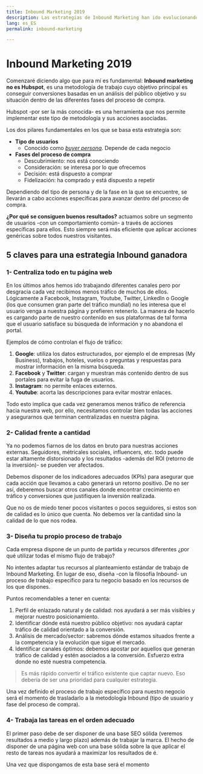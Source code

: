 ```yaml
---
title: Inbound Marketing 2019
description: Las estrategias de Inbound Marketing han ido evolucionando durante los últimos años. Aprende a sacar el máximo rendimiento
lang: es_ES
permalink: inbound-marketing

---
```


# Inbound Marketing 2019

Comenzaré diciendo algo que para mí es fundamental: **Inbound marketing no es Hubspot**, es una metodología de trabajo cuyo objetivo principal es conseguir conversiones basadas en un análisis del público objetivo y su situación dentro de las diferentes fases del proceso de compra.

Hubspot -por ser la más conocida- es una herramienta que nos permite implementar este tipo de metodología y sus acciones asociadas.

Los dos pilares fundamentales en los que se basa esta estrategia son:

 - **Tipo de usuarios** 
   - Conocido como *[buyer persona](https://es.wikipedia.org/wiki/Persona_(experiencia_de_usuario))*. Depende de cada negocio
 - **Fases del proceso de compra**
   -  Descubrimiento: nos está conociendo
   - Consideración: se interesa por lo que ofrecemos
   - Decisión: está dispuesto a comprar
   - Fidelización: ha comprado y está dispuesto a repetir

Dependiendo del tipo de persona y de la fase en la que se encuentre, se llevarán a cabo acciones específicas para avanzar dentro del proceso de compra.

**¿Por qué se consiguen buenos resultados?** actuamos sobre un segmento de usuarios -con un comportamiento común- a través de acciones específicas para ellos. Esto siempre será más eficiente que aplicar acciones genéricas sobre todos nuestros visitantes.

## 5 claves para una estrategia Inbound ganadora

### 1- Centraliza todo en tu página web

En los últimos años hemos ido trabajando diferentes canales pero por desgracia cada vez recibimos menos tráfico de muchos de ellos. Lógicamente a Facebook, Instagram, Youtube, Twitter, LinkedIn o Google (los que consumen gran parte del tráfico mundial) no les interesa que el usuario venga a nuestra página y prefieren retenerlo. La manera de hacerlo es cargando parte de nuestro contenido en sus plataformas de tal forma que el usuario satisface su búsqueda de información y no abandona el portal.

Ejemplos de cómo controlan el flujo de tráfico:

 1. **Google**: utiliza los datos estructurados, por ejemplo el de empresas (My Business), trabajos, hoteles, vuelos o preguntas y respuestas para mostrar información en la misma búsqueda. 
 2. **Facebook** y **Twitter**: cargan y muestran más contenido dentro de sus portales para evitar la fuga de usuarios.
 3. **Instagram**: no permite enlaces externos.
 5. **Youtube**: acorta las descripciones para evitar mostrar enlaces.

Todo esto implica que cada vez generamos menos tráfico de referencia hacia nuestra web, por ello, necesitamos controlar bien todas las acciones y asegurarnos que terminan centralizadas en nuestra página.

### 2- Calidad frente a cantidad

Ya no podemos fiarnos de los datos en bruto para nuestras acciones externas. Seguidores, métricales sociales, influencers, etc. todo puede estar altamente distorsionado y los resultados -además del ROI (retorno de la inversión)- se pueden ver afectados.

Debemos disponer de los indicadores adecuados (KPIs) para asegurar que cada acción que llevamos a cabo generará un retorno positivo. De no ser así, deberemos buscar otros canales donde encontrar crecimiento en tráfico y conversiones que justifiquen la inversión realizada.

Que no os de miedo tener pocos visitantes o pocos seguidores, si estos son de calidad es lo único que cuenta. No debemos ver la cantidad sino la calidad de lo que nos rodea.

### 3- Diseña tu propio proceso de trabajo

Cada empresa dispone de un punto de partida y recursos diferentes ¿por qué utilizar todas el mismo flujo de trabajo?

No intentes adaptar tus recursos al planteamiento estándar de trabajo de Inbound Marketing. En lugar de eso, diseña -con la filosofía Inbound- un proceso de trabajo específico para tu negocio basado en los recursos de los que dispones. 

Puntos recomendables a tener en cuenta:

 1. Perfil de enlazado natural y de calidad: nos ayudará a ser más visibles y mejorar nuestro posicionamiento.
 2. Identificar dónde está nuestro público objetivo: nos ayudará captar tráfico de calidad orientado a la conversión.
 3. Análisis de mercado/sector: sabremos dónde estamos situados frente a la competencia y la evolución que sigue el mercado.
 4. Identificar canales óptimos: debemos apostar por aquellos que generan tráfico de calidad y estén asociados a la conversión. Esfuerzo extra donde no esté nuestra competencia.
 
 > Es más rápido convertir el tráfico existente que captar nuevo. Eso debería de ser una prioridad para cualquier estrategia.

Una vez definido el proceso de trabajo específico para nuestro negocio será el momento de trasladarlo a la metodología Inbound (tipo de usuario y fase del proceso de compra).

### 4- Trabaja las tareas en el orden adecuado

El primer paso debe de ser disponer de una base SEO sólida (veremos resultados a medio y largo plazo) además de trabajar la marca. El hecho de disponer de una página web con una base sólida sobre la que aplicar el resto de tareas nos ayudará a maximizar los resultados de é.

Una vez que dispongamos de esta base será el momento
<!--stackedit_data:
eyJoaXN0b3J5IjpbMTI3OTg3MzIwNSw4ODQ5NTk0NDEsLTE4OD
c1MDY1MzgsLTIwOTUyMDA2MCwzNzI4MTA2NDMsLTkyNzAyMDAx
MF19
-->